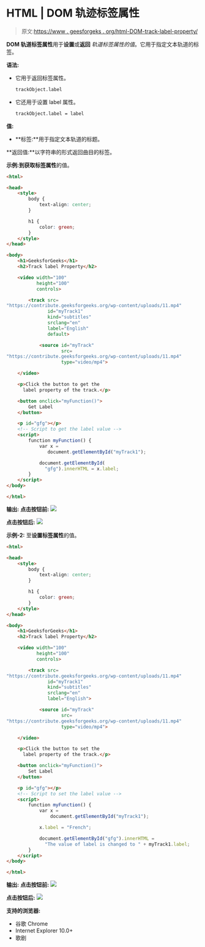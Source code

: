 # HTML | DOM 轨迹标签属性

> 原文:[https://www . geesforgeks . org/html-DOM-track-label-property/](https://www.geeksforgeeks.org/html-dom-track-label-property/)

**DOM 轨道标签属性**用于**设置**或**返回** *轨道标签属性的值*。它用于指定文本轨道的标签。

**语法:**

*   它用于返回标签属性。

    ```html
    trackObject.label
    ```

*   它还用于设置 label 属性。

    ```html
    trackObject.label = label
    ```

**值:**

*   **标签:**用于指定文本轨道的标题。

**返回值:**以字符串的形式返回曲目的标签。

**示例:**到**获取标签属性**的值。

```html
<html>

<head>
    <style>
        body {
            text-align: center;
        }

        h1 {
            color: green;
        }
    </style>
</head>

<body>
    <h1>GeeksforGeeks</h1>
    <h2>Track label Property</h2>

    <video width="100"
           height="100"
           controls>

        <track src=
"https://contribute.geeksforgeeks.org/wp-content/uploads/11.mp4" 
               id="myTrack1" 
               kind="subtitles" 
               srclang="en" 
               label="English" 
               default>

            <source id="myTrack" 
                    src=
"https://contribute.geeksforgeeks.org/wp-content/uploads/11.mp4" 
                    type="video/mp4">

    </video>

    <p>Click the button to get the
      label property of the track.</p>

    <button onclick="myFunction()">
        Get Label
    </button>

    <p id="gfg"></p>
    <!-- Script to get the label value -->
    <script>
        function myFunction() {
            var x = 
               document.getElementById("myTrack1");

            document.getElementById(
              "gfg").innerHTML = x.label;
        }
    </script>
</body>

</html>
```

**输出:**
**点击按钮前:**
![](img/34f7a9f5fec26a4eeaaed9c0ae1c7736.png)

**点击按钮后:**
![](img/ef0c991675a653e0471026a69bd84b62.png)

**示例-2:** 至**设置标签属性**的值。

```html
<html>

<head>
    <style>
        body {
            text-align: center;
        }

        h1 {
            color: green;
        }
    </style>
</head>

<body>
    <h1>GeeksforGeeks</h1>
    <h2>Track label Property</h2>

    <video width="100" 
           height="100" 
           controls>

        <track src=
"https://contribute.geeksforgeeks.org/wp-content/uploads/11.mp4" 
               id="myTrack1" 
               kind="subtitles" 
               srclang="en"
               label="English">

            <source id="myTrack"
                    src=
"https://contribute.geeksforgeeks.org/wp-content/uploads/11.mp4"
                    type="video/mp4">

    </video>

    <p>Click the button to set the
      label property of the track.</p>

    <button onclick="myFunction()">
        Set Label
    </button>

    <p id="gfg"></p>
    <!-- Script to set the label value -->
    <script>
        function myFunction() {
            var x = 
                document.getElementById("myTrack1");

            x.label = "French";

            document.getElementById("gfg").innerHTML = 
              "The value of label is changed to " + myTrack1.label;
        }
    </script>
</body>

</html>
```

**输出:**
**点击按钮前:**
![](img/ea1934d1a30d0e2d903b1d3d4f75e70a.png)

**点击按钮后:**
![](img/a5451720f4a82c795ca77b443a794b12.png)

**支持的浏览器:**

*   谷歌 Chrome
*   Internet Explorer 10.0+
*   歌剧